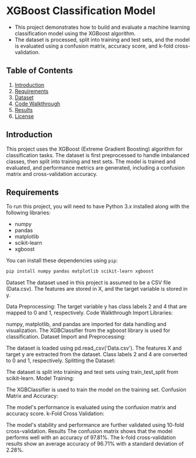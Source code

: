 # XGBoost Classification Model

- This project demonstrates how to build and evaluate a machine learning classification model using the XGBoost algorithm.
- The dataset is processed, split into training and test sets, and the model is evaluated using a confusion matrix, accuracy score, and k-fold cross-validation.

## Table of Contents

1. [Introduction](#introduction)
2. [Requirements](#requirements)
3. [Dataset](#dataset)
4. [Code Walkthrough](#code-walkthrough)
5. [Results](#results)
6. [License](#license)

## Introduction

This project uses the XGBoost (Extreme Gradient Boosting) algorithm for classification tasks. The dataset is first preprocessed to handle imbalanced classes, then split into training and test sets. The model is trained and evaluated, and performance metrics are generated, including a confusion matrix and cross-validation accuracy.

## Requirements

To run this project, you will need to have Python 3.x installed along with the following libraries:

- numpy
- pandas
- matplotlib
- scikit-learn
- xgboost

You can install these dependencies using `pip`:

```bash
pip install numpy pandas matplotlib scikit-learn xgboost
```
Dataset
The dataset used in this project is assumed to be a CSV file (Data.csv). The features are stored in X, and the target variable is stored in y.

Data Preprocessing:
The target variable y has class labels 2 and 4 that are mapped to 0 and 1, respectively.
Code Walkthrough
Import Libraries:

numpy, matplotlib, and pandas are imported for data handling and visualization.
The XGBClassifier from the xgboost library is used for classification.
Dataset Import and Preprocessing:

The dataset is loaded using pd.read_csv('Data.csv').
The features X and target y are extracted from the dataset.
Class labels 2 and 4 are converted to 0 and 1, respectively.
Splitting the Dataset:

The dataset is split into training and test sets using train_test_split from scikit-learn.
Model Training:

The XGBClassifier is used to train the model on the training set.
Confusion Matrix and Accuracy:

The model's performance is evaluated using the confusion matrix and accuracy score.
k-Fold Cross Validation:

The model's stability and performance are further validated using 10-fold cross-validation.
Results
The confusion matrix shows that the model performs well with an accuracy of 97.81%.
The k-fold cross-validation results show an average accuracy of 96.71% with a standard deviation of 2.28%.
